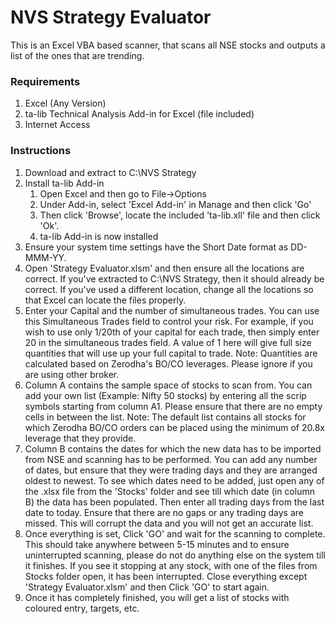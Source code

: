 # NVS Strategy Evaluator #

This is an Excel VBA based scanner, that scans all NSE stocks and outputs a list of the ones that are trending.

### Requirements ###
1. Excel (Any Version)
2. ta-lib Technical Analysis Add-in for Excel (file included)
3. Internet Access

### Instructions ###
1. Download and extract to C:\NVS Strategy
2. Install ta-lib Add-in
	1. Open Excel and then go to File->Options
	2. Under Add-in, select 'Excel Add-in' in Manage and then click 'Go'
	3. Then click 'Browse', locate the included 'ta-lib.xll' file and then click 'Ok'.
	4. ta-lib Add-in is now installed
3. Ensure your system time settings have the Short Date format as DD-MMM-YY.
4. Open 'Strategy Evaluator.xlsm' and then ensure all the locations are correct. If you've extracted to C:\NVS Strategy, then it should already be correct.
If you've used a different location, change all the locations so that Excel can locate the files properly.
5. Enter your Capital and the number of simultaneous trades. You can use this Simultaneous Trades field to control your risk.
For example, if you wish to use only 1/20th of your capital for each trade, then simply enter 20 in the simultaneous trades field. A value of 1 here will give
full size quantities that will use up your full capital to trade.
Note: Quantities are calculated based on Zerodha's BO/CO leverages. Please ignore if you are using other broker.
6. Column A contains the sample space of stocks to scan from. You can add your own list (Example: Nifty 50 stocks) by entering all the scrip symbols starting from 
column A1. Please ensure that there are no empty cells in between the list.
Note: The default list contains all stocks for which Zerodha BO/CO orders can be placed using the minimum of 20.8x leverage that they provide.
7. Column B contains the dates for which the new data has to be imported from NSE and scanning has to be performed. You can add any number of dates, but ensure 
that they were trading days and they are arranged oldest to newest. To see which dates need to be added, just open any of the .xlsx file from the 'Stocks' 
folder and see till which date (in column B) the data has been populated. Then enter all trading days from the last date to today. Ensure that there are no
gaps or any trading days are missed. This will corrupt the data and you will not get an accurate list.
8. Once everything is set, Click 'GO' and wait for the scanning to complete. This should take anywhere between 5-15 minutes and to ensure uninterrupted 
scanning, please do not do anything else on the system till it finishes. If you see it stopping at any stock, with one of the files from Stocks folder open, 
it has been interrupted. Close everything except 'Strategy Evaluator.xlsm' and then Click 'GO' to start again.
9. Once it has completely finished, you will get a list of stocks with coloured entry, targets, etc.

